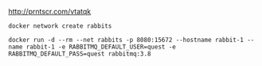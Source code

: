 http://prntscr.com/vtatqk

```
docker network create rabbits

docker run -d --rm --net rabbits -p 8080:15672 --hostname rabbit-1 --name rabbit-1 -e RABBITMQ_DEFAULT_USER=quest -e RABBITMQ_DEFAULT_PASS=quest rabbitmq:3.8
```